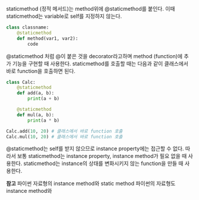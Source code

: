 
staticmethod (정적 메서드)는 method위에 @staticmethod를 붙인다. 이때 staticmethod는 variable로 self를 지정하지 않는다.
```python
class classname:
	@staticmethod
	def method(var1, var2):
		code
```

@staticmethod 처럼 @이 붙은 것을 decorator라고하며 method (function)에 추가 기능을 구현할 때 사용한다.
staticmethod를 호출할 때는 다음과 같이 클래스에서 바로 function을 호출하면 된다. 
```python
class Calc:
	@staticmethod
	def add(a, b):
		print(a + b)

	@staticmethod
	def mul(a, b):
		print(a * b)

Calc.add(10, 20) # 클래스에서 바로 function 호출
Calc.mul(10, 20) # 클래스에서 바로 function 호출
```

@staticmethod는 self를 받지 않으므로 instance property에는 접근할 수 없다. 따라서 보통 staticmethod는 instance property, instance method가 필요 없을 때 사용한다. 
staticmethod는 instance의 상태를 변화시키지 않는 function을 만들 때 사용한다. 

**참고** 파이썬 자료형의 instance method와 static method
파이썬의 자료형도 instance method와 